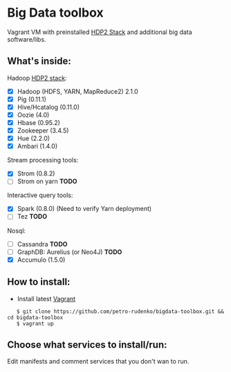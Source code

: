 # Big Data toolbox

Vagrant VM with preinstalled [HDP2 Stack](http://hortonworks.com/products/hdp/hdp2/) and additional big data software/libs.

## What's inside:

Hadoop [HDP2 stack](http://hortonworks.com/products/hdp/hdp2/):
- [x] Hadoop (HDFS, YARN, MapReduce2) 2.1.0
- [x] Pig (0.11.1)
- [x] Hive/Hcatalog (0.11.0)
- [x] Oozie (4.0)
- [x] Hbase (0.95.2)
- [x] Zookeeper (3.4.5)
- [x] Hue (2.2.0)
- [x] Ambari (1.4.0)

Stream processing tools: 
- [x] Strom (0.8.2)
- [ ] Strom on yarn **TODO**

Interactive query tools:
- [x] Spark (0.8.0) (Need to verify Yarn deployment)
- [ ] Tez **TODO**

Nosql:
- [ ] Cassandra **TODO**
- [ ] GraphDB: Aurelius (or Neo4J) **TODO**
- [x] Accumulo (1.5.0)

## How to install:
* Install latest [Vagrant](http://www.vagrantup.com/)

```
   $ git clone https://github.com/petro-rudenko/bigdata-toolbox.git && cd bigdata-toolbox
   $ vagrant up
```

## Choose what services to install/run:
Edit manifests and comment services that you don't wan to run.

